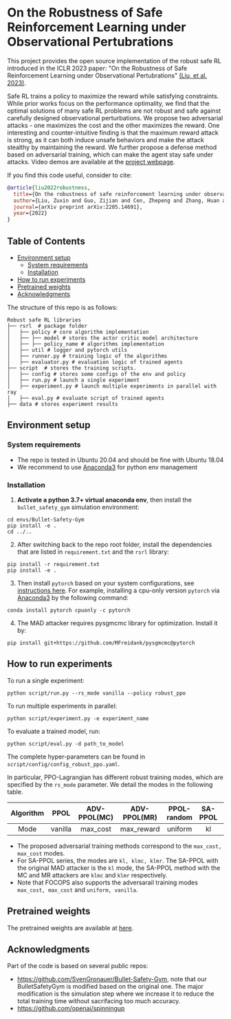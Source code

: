 On the Robustness of Safe Reinforcement Learning under Observational Pertubrations
==================================

This project provides the open source implementation of the robust safe RL introduced in the ICLR 2023 paper: "On the Robustness of Safe Reinforcement Learning under Observational Pertubrations" [(Liu, et al. 2023)](https://arxiv.org/abs/2205.14691). 

Safe RL trains a policy to maximize the reward while satisfying constraints.
While prior works focus on the performance optimality, we find that the optimal solutions of many safe RL problems are not robust and safe against carefully designed observational perturbations.
We propose two adversarial attacks - one maximizes the cost and the other maximizes the reward. 
One interesting and counter-intuitive finding is that the maximum reward attack is strong, as it can both induce unsafe behaviors and make the attack stealthy by maintaining the reward.
We further propose a defense method based on adversarial training, which can make the agent stay safe under attacks.
Video demos are available at the [project webpage](https://sites.google.com/view/robustsaferl/home).

If you find this code useful, consider to cite:
```bibtex
@article{liu2022robustness,
  title={On the robustness of safe reinforcement learning under observational perturbations},
  author={Liu, Zuxin and Guo, Zijian and Cen, Zhepeng and Zhang, Huan and Tan, Jie and Li, Bo and Zhao, Ding},
  journal={arXiv preprint arXiv:2205.14691},
  year={2022}
}
```

## Table of Contents

- [Environment setup](#environment-setup)
    - [System requirements](#system-requirements)
    - [Installation](#installation)
- [How to run experiments](#how-to-run-experiments)
- [Pretrained weights](#pretrained-weights)
- [Acknowledgments](#acknowledgments)

The structure of this repo is as follows:
```
Robust safe RL libraries
├── rsrl  # package folder
│   ├── policy # core algorithm implementation
│   ├── ├── model # stores the actor critic model architecture
│   ├── ├── policy_name # algorithms implementation
│   ├── util # logger and pytorch utils
│   ├── runner.py # training logic of the algorithms
│   ├── evaluator.py # evaluation logic of trained agents
├── script  # stores the training scripts.
│   ├── config # stores some configs of the env and policy
│   ├── run.py # launch a single experiment
│   ├── experiment.py # launch multiple experiments in parallel with ray
│   ├── eval.py # evaluate script of trained agents
├── data # stores experiment results
```

## Environment setup
### System requirements
- The repo is tested in Ubuntu 20.04 and should be fine with Ubuntu 18.04
- We recommend to use [Anaconda3](https://docs.anaconda.com/anaconda/install/) for python env management

### Installation
1.  **Activate a python 3.7+ virtual anaconda env**, then install the `bullet_safety_gym` simulation environment:
```
cd envs/Bullet-Safety-Gym
pip install -e .
cd ../..
```

2. After switching back to the repo root folder, install the dependencies that are listed in `requirement.txt` and the `rsrl` library:
```
pip install -r requirement.txt
pip install -e .
```

3. Then install `pytorch` based on your system configurations, see [instructions here](https://pytorch.org/get-started/locally/). 
For example, installing a cpu-only version `pytorch` via [Anaconda3](https://docs.anaconda.com/anaconda/install/) by the following command:
```
conda install pytorch cpuonly -c pytorch
```

4. The MAD attacker requires pysgmcmc library for optimization. Install it by:
```
pip install git+https://github.com/MFreidank/pysgmcmc@pytorch
```

## How to run experiments

To run a single experiment:
```
python script/run.py --rs_mode vanilla --policy robust_ppo
```

To run multiple experiments in parallel:
```
python script/experiment.py -e experiment_name 
```


To evaluate a trained model, run:
```
python script/eval.py -d path_to_model
```

The complete hyper-parameters can be found in `script/config/config_robust_ppo.yaml`. 

In particular, PPO-Lagrangian has different robust training modes, which are specified by the `rs_mode` parameter. We detail the modes in the following table.

| Algorithm |   PPOL  | ADV-PPOL(MC) | ADV-PPOL(MR) | PPOL-random | SA-PPOL | SA-PPOL(MC) | SA-PPOL(MR) |
|:---------:|:-------:|:------------:|:------------:|:-----------:|:-------:|:-----------:|:-----------:|
|    Mode   | vanilla |   max_cost   |  max_reward  |   uniform   |    kl   |     klmc    |     klmr    |

- The proposed adversarial training methods correspond to the `max_cost, max_cost` modes.
- For SA-PPOL series, the modes are `kl, klmc, klmr`. The SA-PPOL with the original MAD attacker is the `kl` mode, the SA-PPOL method with the MC and MR attackers are `klmc` and `klmr` respectively. 
- Note that FOCOPS also supports the adversarail training modes `max_cost, max_cost` and `uniform, vanilla`.

## Pretrained weights

The pretrained weights are available at [here](https://drive.google.com/drive/folders/1wgy5DuNEBBUGx_SfmFme_u9i0JqpqMZe?usp=share_link).


## Acknowledgments
Part of the code is based on several public repos:
* https://github.com/SvenGronauer/Bullet-Safety-Gym, note that our BulletSafetyGym is modified based on the original one. The major modification is the simulation step where we increase it to reduce the total training time without sacrifacing too much accuracy. 
* https://github.com/openai/spinningup
